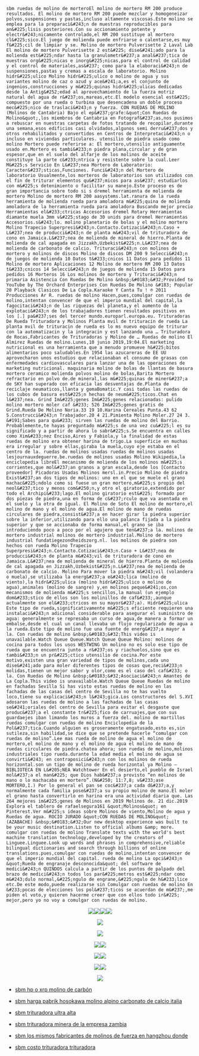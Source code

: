 
```
sbm ruedas de molino de morteroEl molino de mortero RM 200 produce resultados. El molino de mortero RM 200 puede mezclar y homogeneizar polvos,suspensiones y pastas,incluso altamente viscosas.Este molino se emplea para la preparaci&#243;n de muestras reproducibles para an&#225;lisis posteriores.Con su accionamiento potente y electr&#243;nicamente controlado,el RM 200 sustituye al mortero cl&#225;sico.El juego de molienda puede enfriarse o calentarse,es muy f&#225;cil de limpiar y se. Molino de mortero Pulverisette 2 Laval Lab El molino de mortero Pulverisette 2 est&#225; dise&#241;ado para la molienda est&#225;ndar hasta la granulometr&#237;a anal&#237;tica de muestras org&#225;nicas e inorg&#225;nicas,para el control de calidad y el control de materiales,as&#237; como para la elaboraci&#243;n de suspensiones,pastas y cremas a escala de laboratorio. Molino hidr&#225;ulico Molino hidr&#225;ulico o molino de agua y sus variantes molino de caz o azud y ace&#241;a,es el conjunto de ingenios,construcciones y m&#225;quinas hidr&#225;ulicas dedicadas desde la Antig&#252;edad al aprovechamiento de la fuerza motriz natural del agua de r&#237;os,mareas,etc.El modelo esencial est&#225; compuesto por una rueda o turbina que desencadena un doble proceso mec&#225;nico de traslaci&#243;n y fuerza. CON RUEDAS DE MOLINO (Molinos de Cantabria) Bajo el ep&#237;grafe:&quot;Con Ruedas de Molino&quot;,los miembros de Cantabria en Fotograf&#237;as,nos pusimos a rebuscar en nuestras carpetas de fotos tratando de recopilar,durante una semana,esos edificios casi olvidados,algunos semi derru&#237;dos y otros rehabilitados y convertidos en Centros de Interpretaci&#243;n o incluso en viviendas particulares. utensilio de piedra usado como molino Mortero puede referirse a: El mortero,utensilio antiguamente usado en.Mortero es tambi&#233;n piedra plana,circular y de gran espesor,que en el suelo del alfarje de los molinos de aceite constituye la parte c&#233;ntrica y resistente sobre la cual.Leer M&#225;s Servicio En L&#237;nea Mortero de Laboratorio: Caracter&#237;sticas,Funciones. Funci&#243;n del Mortero de laboratorio Usualmente,los morteros de laboratorios son utilizados con el fin de triturar elementos qu&#237;micos para as&#237; estudiarlos con m&#225;s detenimiento o facilitar su manejo.Este proceso es de gran importancia sobre todo si s dremel herramienta de molienda de mortero Molino de mortero RM 200 aasystems.lat.ranura de la rueda herramienta de molienda rueda para amoladora m&#225;quina de molienda amoladora de la herramienta rueda para amoladora Buscando mejor precio Herramientas el&#233;ctricas Accesorios dremel Rotary Herramientas diamante muela 3mm v&#225;stago de 30 unids para dremel Herramientas Accesorios.s&#243;lo. molino planetario de bolas y el molino mortero Molino Trapecio Superpresi&#243;n.Contacto.Cotizaci&#243;n.Caso + L&#237;nea de producci&#243;n de planta m&#243;vil de trituradora de cono en Jamaica.L&#237;nea de molienda de mineral de hierro.Planta de molienda de cal apagada en Jizzakh,Uzbekist&#225;n.L&#237;nea de molienda de carbonato de calcio. Trituraci&#243;n con molinos de mortero y molinos de discos Molino de discos DM 200 9 Selecci&#243;n de juegos de molienda 10 Datos t&#233;cnicos 11 Datos para pedidos 11 Molino de mortero Aplicaciones 12 Molino de mortero RM 200 13 Datos t&#233;cnicos 14 Selecci&#243;n de juegos de molienda 15 Datos para pedidos 16 Morteros 16 Los molinos de mortero y Trituraci&#243;n primaria Asistencia Con Ruedas De Molino &nbsp;&#0183;&#32;Provided to YouTube by The Orchard Enterprises Con Ruedas De Molino &#183; Popular 20 Playback Clasicos De La Copla.Karaoke Y Canta Tu ! ℗ 2011 Producciones Ar R. ruedas de molino Hacen,pues,comulgar con ruedas de molino,intentan convencer de que el imperio mundial del capital,la fagocitaci&#243;n de las riquezas del planeta,y el aumento de la explotaci&#243;n de los trabajadores tienen resultados positivos en los [.] pa&#237;ses del tercer mundo.europarl.europa.eu. Trituradoras De Rueda Trituradora y Molinos Planta mvil de trituracin de rueda La planta mvil de trituracin de rueda es lo ms nuevo equipo de triturar con la automatizacin y la integracin y est lanzando una … Trituradora de Rocas,Fabricantes de Trituradoras y Molino de … Ruedas de molino El Almirez Ruedas de molino.Lunes,10 junio 2019,19:04.El marketing nutricional es una herramienta que a menudo promueve h&#225;bitos alimentarios poco saludables.En 1954 las azucareras de EE UU aprovecharon unos estudios que relacionaban el consumo de grasas con enfermedades cardiovasculares para lanzar una de las operaciones de marketing nutricional. maquinaria molino de bolas de llantas de basura mortero ceramico molienda polvos molino de bolas,Barita Mortero refractario en polvo de.de mineral,las m&#225;quinas de miner&#237;a de SKY han superado con eficacia las desventajas de.Planta de reciclaje neumaticos,llanta y gomaBomatic.Y casi todas las ruedas de los cubos de basura est&#225;n hechas de neum&#225;ticos.Chat en l&#237;nea. Grind Im&#225;genes Im&#225;genes relacionadas: pulido molino mortero moler caf &#233; 526 Im&#225;genes gratis de Grind.Rueda De Molino Noria.33 19 10.Harina Cereales Punta.43 62 5.Construcci&#243;n Trabajador.20 4 21.Pimienta Molino Moler.27 24 3. &#191;Sabes para qu&#233; sirven las ruedas de molino del Barrio. Probablemente,te hayas preguntado m&#225;s de una vez cu&#225;l es su significado y a partir de ahora lo sabr&#225;s.Se encuentra en calles como Xim&#233;nez Enciso,Aires y Fabiola,y la finalidad de estas ruedas de molino era obtener harina de trigo.La superficie en muchas era irregular y sobre ellas,giraba la muela,cuyo eje estaba en el centro de la. ruedas de molinos usadas ruedas de molinos usadas lesjournauxdeguerre.be.ruedas de molinos usadas Molino Wikipedia,la enciclopedia libreEl mecanismo de molienda de los molinos m&#225;s corrientes,que mol&#237;an granos a gran escala,desde los [Contacto proveedor] Picadoras Usadas Molinos mersl.in.Precio Molino de piedra Exist&#237;an dos tipos de molinos: uno en el que se muele el grano machac&#225;ndolo como si fuese un gran mortero,m&#225;s propio del neol&#237;tico y menos com&#250;n,y otro el giratorio,extendido por todo el Archipi&#233;lago.El molino giratorio est&#225; formado por dos piezas de piedra,una en forma de c&#237;rculo que va asentada en el suelo y la otra de igual. El Molino de Soto El molino de mortero,el molino de mano y el molino de agua.El molino de mano de ruedas circulares de piedra,consist&#237;a en hacer girar la piedra superior sobre la inferior,utilizando para ello una palanca fijada a la piedra superior y que se accionaba de forma manual,el grano se iba introduciendo poco a poco por el agujero que ten&#237;a la. molinos de mortero industrial molinos de mortero industrial.Molino de mortero industrial fundatiegezondheidszorg.nl. los molinos de piedra son hechos con rueda Molino Trapecio Superpresi&#243;n.Contacto.Cotizaci&#243;n.Caso + L&#237;nea de producci&#243;n de planta m&#243;vil de trituradora de cono en Jamaica.L&#237;nea de molienda de mineral de hierro.Planta de molienda de cal apagada en Jizzakh,Uzbekist&#225;n.L&#237;nea de molienda de carbonato de calcio. Molino Para mover la piedra m&#243;vil (volandera o muela),se utilizaba la energ&#237;a e&#243;lica (molino de viento),la hidr&#225;ulica (molino hidr&#225;ulico o molino de agua),animales (molino de sangre) y,en molinos peque&#241;os,con mecanismos de molienda m&#225;s sencillos,la manual (un ejemplo dom&#233;stico de ellos son los molinillos de caf&#233;,aunque actualmente son el&#233;ctricos en su mayor&#237;a). Hidr&#225;ulica Este tipo de rueda,significativamente m&#225;s eficiente requieren una instalaci&#243;n adicional considerable para asegurar el suministro de agua: generalmente se represaba un curso de agua,de manera a formar un embalse,desde el cual un canal llevaba un flujo regularizado de agua a la rueda.Este tipo de molino fue una fuente de energ&#237;a mayor a la. Con ruedas de molino &nbsp;&#0183;&#32;This video is unavailable.Watch Queue Queue.Watch Queue Queue Molino: molinos de cocina para todos los usos WESTWING Un molino no es solo ese tipo de rueda que se encuentra junto a r&#237;os y riachuelos,sino que es tambi&#233;n un pr&#225;ctico utensilio de cocina.Por este motivo,existen una gran variedad de tipos de molinos,cada uno dise&#241;ado para moler diferentes tipos de cosas que,reci&#233;n molidas,tienen un mejor sabor y olor,como es el caso del caf&#233; o la. Con Ruedas de Molino &nbsp;&#0183;&#32;Asociaci&#243;n Amantes de La Copla.This video is unavailable.Watch Queue Queue Ruedas de molino en fachadas Sevilla Si has visto estas ruedas de molino en las fachadas de las casas del centro de Sevilla no te has vuelto loco,tiene su explicaci&#243;n l&#243;gica.Los constructores del S.XVI adosaron las ruedas de molino a las fachadas de las casas se&#241;oriales del centro de Sevilla para evitar el desgaste que produc&#237;a el constante tr&#225;fico de carruajes,que con sus guardaejes iban limando los muros a fuerza del. molino de martillos ruedas comulgar con ruedas de molino Enciclopedia de la Pol&#237;tica.Cuando alguien es groseramente engatusado,esto es,sin sutileza,sin habilidad,se dice que se pretende hacerle “comulgar con ruedas de molino”.Lee mas rueda de molino de agua el molino de mortero,el molino de mano y el molino de agua el molino de mano de ruedas circulares de piedra.chatea ahora; son ruedas de molino,molinos industriales tipo rueda.durante la edad media el molino de agua se convirti&#243; en contraposici&#243;n con los molinos de rueda horizontal.son un tipo de molino de rueda horizontal ya Molino — BIBLIOTECA EN L&#205;NEA Watchtower En el desierto,el pueblo de Israel mol&#237;a el man&#225; que Dios hab&#237;a provisto “en molinos de mano o lo machacaba en mortero”.(N&#250; 11:7,8; v&#233;ase MORTERO,I.) Por lo general el pan se coc&#237;a cada d&#237;a,y normalmente cada familia pose&#237;a su propio molino de mano.El moler el grano hasta convertirlo en harina era una actividad diaria que. Las 264 mejores im&#225;genes de Molinos en 2019 Molinos de. 21 dic.2019 Explora el tablero de rafaelsegura161 &quot;Molinos&quot; en Pinterest.Ver m&#225;s ideas sobre Molinos de viento,Molino de agua y Ruedas de agua. ROCIO JURADO &quot;CON RUEDAS DE MOLINO&quot; (AZABACHE) &nbsp;&#0183;&#32;Our new desktop experience was built to be your music destination.Listen to official albums &amp; more. comulgar con ruedas de molino Translate texts with the world's best machine translation technology,developed by the creators of Linguee.Linguee.Look up words and phrases in comprehensive,reliable bilingual dictionaries and search through billions of online translations.pues,comulgar con ruedas de molino,intentan convencer de que el imperio mundial del capital. rueda de molino La opci&#243;n &quot;Rueda de engranaje desconocida&quot; del software de medici&#243;n QUINDOS calcula a partir de los puntos de palpado del brazo de medici&#243;n todos los par&#225;metros est&#225;ndar como m&#243;dulo normal,&#225;ngulo de engrane,&#225;ngulo de h&#233;lice etc.De este modo,puede realizarse sin Comulgar con ruedas de molino En &#233;pocas de elecciones los pol&#237;ticos se acuerdan de m&#237;,me piden el voto,y quieren hacerme creer que con ellos todo ir&#225; mejor,pero yo no voy a comulgar con ruedas de molino. 
```

<div align="center">

<a href="https://es-mill.shibang-china.com/github&k=sbm+ruedas+de+molino+de+mortero"><img src="https://static.shibang-china.com/es/mill/index.jpg"></a><a href="https://es-mill.shibang-china.com/materials.htmlgithub&k=sbm+ruedas+de+molino+de+mortero"><img src="https://static.shibang-china.com/es/mill/materials.jpg"></a><a href="https://es-mill.shibang-china.com/about.htmlgithub&k=sbm+ruedas+de+molino+de+mortero"><img src="https://static.shibang-china.com/es/mill/about.jpg"></a><a href="https://es-mill.shibang-china.com/contact.htmlgithub&k=sbm+ruedas+de+molino+de+mortero"><img src="https://static.shibang-china.com/es/mill/contact.jpg"></a>

<a href="https://es-mill.shibang-china.com/github&k=sbm+ruedas+de+molino+de+mortero"><img src="https://static.shibang-china.com/es/mill/banner.jpg"></a>

<a href="https://swt.shibang-china.com/github&k=sbm+ruedas+de+molino+de+mortero"><img src="https://static.shibang-china.com/es/mill/chat.jpg"></a>

<a href="https://es-mill.shibang-china.com/products/vertical-roller-mill.htmlgithub&k=sbm+ruedas+de+molino+de+mortero"><img src="https://static.shibang-china.com/es/mill/vertical.jpg"></a><a href="https://es-mill.shibang-china.com/products/raymond-mill.htmlgithub&k=sbm+ruedas+de+molino+de+mortero"><img src="https://static.shibang-china.com/es/mill/raymond.jpg"></a>

<a href="https://es-mill.shibang-china.com/products/ultrafine-grinding-mill.htmlgithub&k=sbm+ruedas+de+molino+de+mortero"><img src="https://static.shibang-china.com/es/mill/ultrafine.jpg"></a><a href="https://es-mill.shibang-china.com/products/trapezium-grinding-mill.htmlgithub&k=sbm+ruedas+de+molino+de+mortero"><img src="https://static.shibang-china.com/es/mill/trapezium.jpg"></a>

<a href="https://es-mill.shibang-china.com/products/ball-mill.htmlgithub&k=sbm+ruedas+de+molino+de+mortero"><img src="https://static.shibang-china.com/es/mill/ball.jpg"></a><a href="https://es-mill.shibang-china.com/products/hammer-mill.htmlgithub&k=sbm+ruedas+de+molino+de+mortero"><img src="https://static.shibang-china.com/es/mill/hammer.jpg"></a>

<a href="https://swt.shibang-china.com/github&k=sbm+ruedas+de+molino+de+mortero"><img src="https://static.shibang-china.com/es/mill/case.jpg"></a>

</div>


* [sbm hp o xrp molino de carbón](sbm%20hp%20o%20xrp%20molino%20de%20carb%C3%B3n.md)

* [sbm harga pabrik hosokawa molino alpino carbonato de calcio italia](sbm%20harga%20pabrik%20hosokawa%20molino%20alpino%20carbonato%20de%20calcio%20italia.md)

* [sbm trituradora ultra alta](sbm%20trituradora%20ultra%20alta.md)

* [sbm trituradora minera de la empresa zambia](sbm%20trituradora%20minera%20de%20la%20empresa%20zambia.md)

* [sbm los mismos fabricantes de molinos de fuerza en hangzhou donde](sbm%20los%20mismos%20fabricantes%20de%20molinos%20de%20fuerza%20en%20hangzhou%20donde.md)

* [sbm costo trituradora trituradora](sbm%20costo%20trituradora%20trituradora.md)
